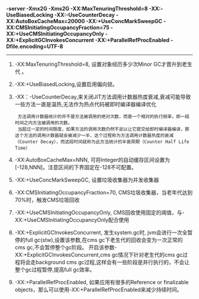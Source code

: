 **-server -Xmx2G -Xms2G  -XX:MaxTenuringThreshold=8 -XX:-UseBiasedLocking -XX:-UseCounterDecay -XX:AutoBoxCacheMax=20000 -XX:+UseConcMarkSweepGC -XX:CMSInitiatingOccupancyFraction=75 -XX:+UseCMSInitiatingOccupancyOnly  -XX:+ExplicitGCInvokesConcurrent -XX:+ParallelRefProcEnabled -Dfile.encoding=UTF-8**

---

1. -XX:MaxTenuringThreshold=8, 设置对象经历多少次Minor GC才晋升到老生代 。
2. -XX:+UseBiasedLocking,设置启用偏向锁。  
3. -XX：-UseCounterDecay,来关闭JIT方法调用计数器热度衰减,衰减可能导致一些方法一直是温热,无法作为热点代码被即时编译器编译优化  

        方法调用计数器统计的并不是方法被调用的绝对次数，而是一个相对的执行频率，即一段时间之内方法被调用的次数。
        当超过一定的时间限度，如果方法的调用次数仍然不足以让它提交给即时编译器编译，那这个方法的调用计数器就会被减少一半，这个过程称为方法调用计数器热度的衰减（Counter Decay），而这段时间就称为此方法统计的半衰周期（Counter Half Life Time）

4. -XX:AutoBoxCacheMax=NNN, 可将Integer的自动缓存区间设置为[-128,NNN]。注意区间的下界固定在-128不可配置。  
5. -XX:+UseConcMarkSweepGC, 设置垃圾收集器为并发收集器
6. -XX:CMSInitiatingOccupancyFraction=70, CMS垃圾收集器，当老年代达到70%时，触发CMS垃圾回收
7. -XX:+UseCMSInitiatingOccupancyOnly, CMS回收使用固定的阈值，与-XX:+UseCMSInitiatingOccupancyOnly配合使用
8. -XX:+ExplicitGCInvokesConcurrent, 发生system.gc时, jvm会进行一次全暂停的full gc(stw),设置该参数,在cms gc下老生代的回收会变为一次正常的cms gc,不会暂停整个gc阶段。
    开启该参数-XX:+ExplicitGCInvokesConcurrent,cms gc情况下针对老生代的cms gc过程将会走background cms gc过程,这样会有一些阶段是并行执行的，不会让整个gc过程暂停,提高full gc效率。

9. -XX:+ParallelRefProcEnabled, 如果应用有很多的Reference or finalizable objects，那么可以使用-XX:+ParallelRefProcEnabled来减少持续时间。    
